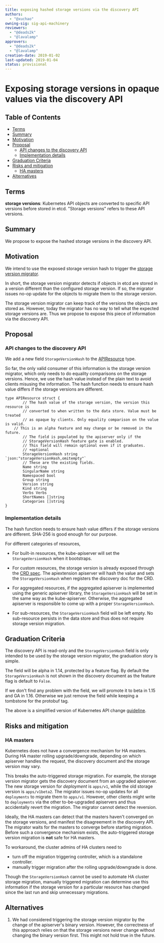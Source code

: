 ```yaml
---
title: exposing hashed storage versions via the discovery API
authors:
  - "@xuchao"
owning-sig: sig-api-machinery
reviewers:
  - "@deads2k"
  - "@lavalamp"
approvers:
  - "@deads2k"
  - "@lavalamp"
creation-date: 2019-01-02
last-updated: 2019-01-04
status: provisional
---
```


# Exposing storage versions in opaque values via the discovery API

## Table of Contents

<!-- toc -->
- [Terms](#terms)
- [Summary](#summary)
- [Motivation](#motivation)
- [Proposal](#proposal)
  - [API changes to the discovery API](#api-changes-to-the-discovery-api)
  - [Implementation details](#implementation-details)
- [Graduation Criteria](#graduation-criteria)
- [Risks and mitigation](#risks-and-mitigation)
  - [HA masters](#ha-masters)
- [Alternatives](#alternatives)
<!-- /toc -->

## Terms

**storage versions**: Kubernetes API objects are converted to specific API
versions before stored in etcd. "Storage versions" refers to these API versions.

## Summary

We propose to expose the hashed storage versions in the discovery API.

## Motivation

We intend to use the exposed storage version hash to trigger the [storage
version migrator][].

In short, the storage version migrator detects if objects in etcd are stored in
a version different than the configured storage version. If so, the migrator
issues no-op update for the objects to migrate them to the storage version.

The storage version migrator can keep track of the versions the objects are
stored as. However, today the migrator has no way to tell what the expected
storage versions are. Thus we propose to expose this piece of information via
the discovery API.

[storage version migrator]:https://github.com/kubernetes-sigs/kube-storage-version-migrator

## Proposal

### API changes to the discovery API

We add a new field `StorageVersionHash` to the [APIResource][] type.

So far, the only valid consumer of this information is the storage version
migrator, which only needs to do equality comparisons on the storage versions.
Hence, we use the hash value instead of the plain text to avoid clients misusing
the information. The hash function needs to ensure hash value differs if the
storage versions are different.

[APIResource]:https://github.com/kubernetes/kubernetes/blob/f22334f14d92565ec3ff9d4ff2b995eae9af622a/staging/src/k8s.io/apimachinery/pkg/apis/meta/v1/types.go#L881-L905

```golang
type APIResource struct {
        // The hash value of the storage version, the version this resource is
        // converted to when written to the data store. Value must be treated 
        // as opaque by clients. Only equality comparison on the value is valid.
	// This is an alpha feature and may change or be removed in the future.
        // The field is populated by the apiserver only if the
        // StorageVersionHash feature gate is enabled.
        // This field will remain optional even if it graduates. 
        // +optional
        StorageVersionHash string `json:"storageVersionHash,omitempty"`
        // These are the existing fields.
        Name string
        SingularName string
        Namespaced bool
        Group string
        Version string
        Kind string
        Verbs Verbs
        ShortNames []string
        Categories []string
}
```

### Implementation details

The hash function needs to ensure hash value differs if the storage versions are
different. SHA-256 is good enough for our purpose.

For different categories of resources,

* For built-in resources, the kube-apiserver will set the `StorageVersionHash`
when it bootstraps.

* For custom resources, the storage version is already exposed through the [CRD
spec][]. The apiextension apiserver will hash the value and sets the
`StorageVersionHash` when registers the discovery doc for the CRD.

* For aggregated resources, if the aggregated apiserver is implemented using the
generic apiserver library, the `StorageVersionHash` will be set in the same way
as the kube-apiserver. Otherwise, the aggregated apiserver is responsible
to come up with a proper `StorageVersionHash`.

* For sub-resources, the `StorageVersionHash` field will be left empty. No
sub-resource persists in the data store and thus does not require storage
version migration.

[CRD spec]:https://github.com/kubernetes/kubernetes/blob/7d8554643e2e05fda714f30fc71f34ce05514b68/staging/src/k8s.io/apiextensions-apiserver/pkg/apis/apiextensions/v1beta1/types.go#L167

## Graduation Criteria

The discovery API is read-only and the `StorageVersionHash` field is only
intended to be used by the storage version migrator, the graduation story is
simple.

The field will be alpha in 1.14, protected by a feature flag. By default the
`StorageVersionHash` is not shown in the discovery document as the feature flag
is default to `False`.

If we don't find any problem with the field, we will promote it to beta in 1.15
and GA in 1.16. Otherwise we just remove the field while keeping a tombstone
for the protobuf tag.

The above is a simplified version of Kubernetes API change [guideline][].

[guideline]:https://github.com/kubernetes/community/blob/master/contributors/devel/sig-architecture/api_changes.md#alpha-field-in-existing-api-version

## Risks and mitigation

### HA masters

Kubernetes does not have a convergence mechanism for HA masters. During HA
master rolling upgrade/downgrade, depending on which apiserver handles the
request, the discovery document and the storage version may vary.

This breaks the auto-triggered storage migration. For example, the storage
version migrator gets the discovery document from an upgraded apiserver. The new
storage version for *deployment* is `apps/v1`, while the old storage version is
`apps/v1beta2`. The migrator issues no-op updates for all `deployments` to
migrate them to `apps/v1`. However, other clients might write to `deployments`
via the other to-be-upgraded apiservers and thus accidentally revert the
migration. The migrator cannot detect the reversion.

Ideally, the HA masters can detect that the masters haven't converged on the
storage versions, and manifest the disagreement in the discovery API. The
migrator waits for the masters to converge before starting migration. Before
such a convergence mechanism exists, the auto-triggered storage version
migration is **not** safe for HA masters.

To workaround, the cluster admins of HA clusters need to
* turn off the migration triggering controller, which is a standalone controller.
* manually trigger migration after the rolling upgrade/downgrade is done.

Though the `StorageVersionHash` cannot be used to automate HA cluster storage
migration, manually triggered migration can determine use this information if
the storage version for a particular resource has changed since the last run and
skip unnecessary migrations.

## Alternatives
1. We had considered triggering the storage version migrator by the change of
   the apiserver's binary version. However, the correctness of this approach
   relies on that the storage versions never change without changing the binary
   version first. This might not hold true in the future.
